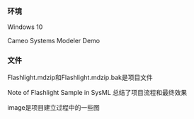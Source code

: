 ### 环境

Windows 10

Cameo Systems Modeler Demo

### 文件

Flashlight.mdzip和Flashlight.mdzip.bak是项目文件

Note of Flashlight Sample in SysML 总结了项目流程和最终效果

image是项目建立过程中的一些图

